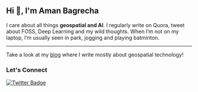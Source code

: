 ## Hi 👋, I'm Aman Bagrecha

I care about all things **geospatial and AI**. I regularly write on Quora, tweet about FOSS, Deep Learning and my wild thoughts. When I’m not on my laptop, I’m usually seen in park, jogging and playing batminton.

---

Take a look at my <a href="https://amanbagrecha.github.io/post">blog</a> where I write mostly about geospatial technology! 


### Let's Connect

[![Twitter Badge](https://img.shields.io/twitter/follow/aman_bagrecha?style=social)](https://twitter.com/aman_bagrecha) 

